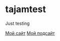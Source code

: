 # tajamtest
Just testing

[Мой сайт](https://testgithubbro.github.io/tajamtest/)
[Мой подсайт](https://testgithubbro.github.io/tajamtest/about/)
